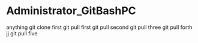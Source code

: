 # Administrator_GitBashPC
anything 
git clone first
git pull first
git pull second
git pull three
git pull forth
jj
git pull five

